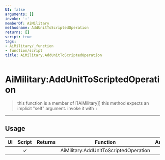 ```yaml
---
UI: false
arguments: []
invoke: ':'
memberOf: AiMilitary
methodname: AddUnitToScriptedOperation
returns: []
script: true
tags:
- AiMilitary/_function
- function/script
title: AiMilitary.AddUnitToScriptedOperation
---
```

# AiMilitary:AddUnitToScriptedOperation
> this function is a member of [[AiMilitary]]
> this method expects an implicit "self" argument. invoke it with `:`
-----
## Usage
|  UI | Script | Returns | Function | Arguments |
|:---:|:------:|-------:|:--------:|:---------|
| |✓||AiMilitary:AddUnitToScriptedOperation||
